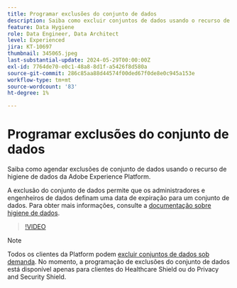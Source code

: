 ```yaml
---
title: Programar exclusões do conjunto de dados
description: Saiba como excluir conjuntos de dados usando o recurso de higiene de dados da Adobe Experience Platform.
feature: Data Hygiene
role: Data Engineer, Data Architect
level: Experienced
jira: KT-10697
thumbnail: 345065.jpeg
last-substantial-update: 2024-05-29T00:00:00Z
exl-id: 7764de70-e0c1-48a8-8d1f-a5426f8d580a
source-git-commit: 286c85aa88d44574f00ded67f0de8e0c945a153e
workflow-type: tm+mt
source-wordcount: '83'
ht-degree: 1%

---
```


# Programar exclusões do conjunto de dados

Saiba como agendar exclusões de conjunto de dados usando o recurso de higiene de dados da Adobe Experience Platform.

A exclusão do conjunto de dados permite que os administradores e engenheiros de dados definam uma data de expiração para um conjunto de dados. Para obter mais informações, consulte a [documentação sobre higiene de dados](https://experienceleague.adobe.com/docs/experience-platform/hygiene/home.html?lang=pt-BR).


>[!VIDEO](https://video.tv.adobe.com/v/345065?learn=on&enablevpops)

>[!NOTE]
>
> Todos os clientes da Platform podem [excluir conjuntos de dados sob demanda](https://experienceleague.adobe.com/docs/experience-platform/catalog/datasets/user-guide.html#delete). No momento, a programação de exclusões do conjunto de dados está disponível apenas para clientes do Healthcare Shield ou do Privacy and Security Shield.
